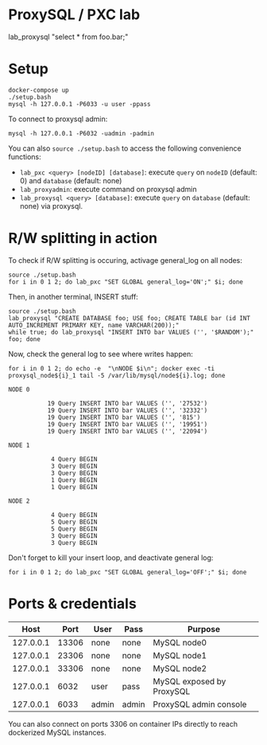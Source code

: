 ProxySQL / PXC lab
==================
lab_proxysql "select * from foo.bar;"


# Setup

```
docker-compose up
./setup.bash
mysql -h 127.0.0.1 -P6033 -u user -ppass
```

To connect to proxysql admin:

```
mysql -h 127.0.0.1 -P6032 -uadmin -padmin
```

You can also `source ./setup.bash` to access the following convenience functions:

- `lab_pxc <query> [nodeID] [database]`: execute `query` on `nodeID` (default: 0) and `database` (default: none)
- `lab_proxyadmin`: execute command on proxysql admin
- `lab_proxysql <query> [database]`: execute `query` on  `database` (default: none) via proxysql.


# R/W splitting in action

To check if R/W splitting is occuring, activage general_log on all nodes:

```
source ./setup.bash
for i in 0 1 2; do lab_pxc "SET GLOBAL general_log='ON';" $i; done
```

Then, in another terminal, INSERT stuff:

```
source ./setup.bash
lab_proxysql "CREATE DATABASE foo; USE foo; CREATE TABLE bar (id INT AUTO_INCREMENT PRIMARY KEY, name VARCHAR(200));"
while true; do lab_proxysql "INSERT INTO bar VALUES ('', '$RANDOM');" foo; done
```

Now, check the general log to see where writes happen:

```
for i in 0 1 2; do echo -e  "\nNODE $i\n"; docker exec -ti proxysql_node${i}_1 tail -5 /var/lib/mysql/node${i}.log; done

NODE 0

           19 Query INSERT INTO bar VALUES ('', '27532')
           19 Query INSERT INTO bar VALUES ('', '32332')
           19 Query INSERT INTO bar VALUES ('', '815')
           19 Query INSERT INTO bar VALUES ('', '19951')
           19 Query INSERT INTO bar VALUES ('', '22094')

NODE 1

            4 Query BEGIN
            3 Query BEGIN
            3 Query BEGIN
            1 Query BEGIN
            1 Query BEGIN

NODE 2

            4 Query BEGIN
            5 Query BEGIN
            5 Query BEGIN
            3 Query BEGIN
            3 Query BEGIN
```

Don't forget to kill your insert loop, and deactivate general log:

```
for i in 0 1 2; do lab_pxc "SET GLOBAL general_log='OFF';" $i; done
```

# Ports & credentials

| Host      | Port  | User  | Pass  | Purpose                   |
|-----------|-------|-------|-------|---------------------------|
| 127.0.0.1 | 13306 | none  | none  | MySQL node0               |
| 127.0.0.1 | 23306 | none  | none  | MySQL node1               |
| 127.0.0.1 | 33306 | none  | none  | MySQL node2               |
| 127.0.0.1 | 6032  | user  | pass  | MySQL exposed by ProxySQL |
| 127.0.0.1 | 6033  | admin | admin | ProxySQL admin console    |

You can also connect on ports 3306 on container IPs directly to reach dockerized MySQL instances.